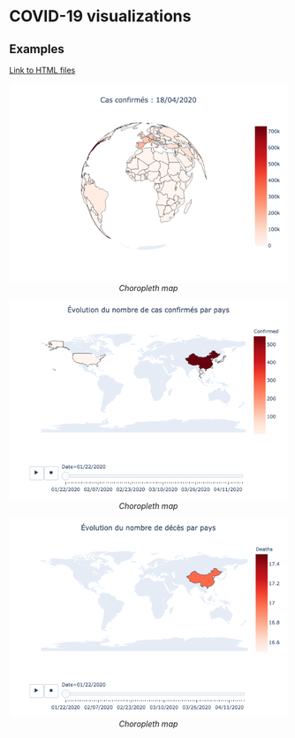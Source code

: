 # COVID-19 visualizations
 
 ## Examples
[Link to HTML files](https://github.com/jbguerin/coronavirus/tree/master/docs/html)

<p align="center">
    <img src="https://github.com/jbguerin/coronavirus/blob/master/docs/imgs/choroplethmap.png"> <br>
    <em>Choropleth map</em>
</p>

<p align="center">
    <img src="https://github.com/jbguerin/coronavirus/blob/master/docs/imgs/confirmedcases.png"> <br>
    <em>Choropleth map</em>
</p>

<p align="center">
    <img src="https://github.com/jbguerin/coronavirus/blob/master/docs/imgs/deaths.png"> <br>
    <em>Choropleth map</em>
</p>